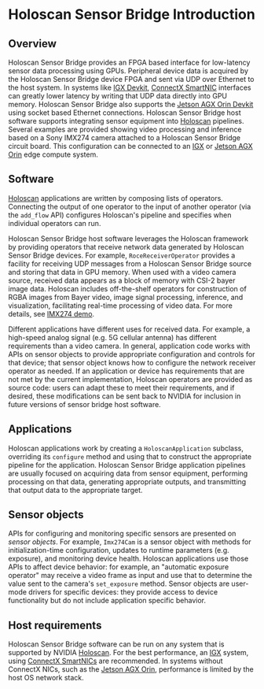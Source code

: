 # Holoscan Sensor Bridge Introduction

## Overview

Holoscan Sensor Bridge provides an FPGA based interface for low-latency sensor data
processing using GPUs. Peripheral device data is acquired by the Holoscan Sensor Bridge
device FPGA and sent via UDP over Ethernet to the host system. In systems like
[IGX Devkit](https://www.nvidia.com/en-us/edge-computing/products/igx),
[ConnectX SmartNIC](https://www.nvidia.com/content/dam/en-zz/Solutions/networking/ethernet-adapters/connectx-7-datasheet-Final.pdf)
interfaces can greatly lower latency by writing that UDP data directly into GPU memory.
Holoscan Sensor Bridge also supports the
[Jetson AGX Orin Devkit](https://developer.nvidia.com/embedded/learn/jetson-agx-orin-devkit-user-guide/index.html)
using socket based Ethernet connections. Holoscan Sensor Bridge host software supports
integrating sensor equipment into
[Holoscan](http://docs.nvidia.com/holoscan/sdk-user-guide) pipelines. Several examples
are provided showing video processing and inference based on a Sony IMX274 camera
attached to a Holoscan Sensor Bridge circuit board. This configuration can be connected
to an [IGX](https://www.nvidia.com/en-us/edge-computing/products/igx) or
[Jetson AGX Orin](https://developer.nvidia.com/embedded/learn/jetson-agx-orin-devkit-user-guide/index.html)
edge compute system.

## Software

[Holoscan](https://docs.nvidia.com/holoscan/sdk-user-guide/holoscan_core.html)
applications are written by composing lists of operators. Connecting the output of one
operator to the input of another operator (via the `add_flow` API) configures Holoscan's
pipeline and specifies when individual operators can run.

Holoscan Sensor Bridge host software leverages the Holoscan framework by providing
operators that receive network data generated by Holoscan Sensor Bridge devices. For
example, `RoceReceiverOperator` provides a facility for receiving UDP messages from a
Holoscan Sensor Bridge source and storing that data in GPU memory. When used with a
video camera source, received data appears as a block of memory with CSI-2 bayer image
data. Holoscan includes off-the-shelf operators for construction of RGBA images from
Bayer video, image signal processing, inference, and visualization, facilitating
real-time processing of video data. For more details, see
[IMX274 demo](applications.md).

Different applications have different uses for received data. For example, a high-speed
analog signal (e.g. 5G cellular antenna) has different requirements than a video camera.
In general, application code works with APIs on sensor objects to provide appropriate
configuration and controls for that device; that sensor object knows how to configure
the network receiver operator as needed. If an application or device has requirements
that are not met by the current implementation, Holoscan operators are provided as
source code: users can adapt these to meet their requirements, and if desired, these
modifications can be sent back to NVIDIA for inclusion in future versions of sensor
bridge host software.

## Applications

Holoscan applications work by creating a `HoloscanApplication` subclass, overriding its
`configure` method and using that to construct the appropriate pipeline for the
application. Holoscan Sensor Bridge application pipelines are usually focused on
acquiring data from sensor equipment, performing processing on that data, generating
appropriate outputs, and transmitting that output data to the appropriate target.

## Sensor objects

APIs for configuring and monitoring specific sensors are presented on _sensor objects_.
For example, `Imx274Cam` is a sensor object with methods for initialization-time
configuration, updates to runtime parameters (e.g. exposure), and monitoring device
health. Holoscan applications use those APIs to affect device behavior: for example, an
"automatic exposure operator" may receive a video frame as input and use that to
determine the value sent to the camera's `set_exposure` method. Sensor objects are
user-mode drivers for specific devices: they provide access to device functionality but
do not include application specific behavior.

## Host requirements

Holoscan Sensor Bridge software can be run on any system that is supported by NVIDIA
[Holoscan](https://docs.nvidia.com/holoscan/sdk-user-guide/holoscan_core.html). For the
best performance, an [IGX](https://www.nvidia.com/en-us/edge-computing/products/igx)
system, using
[ConnectX SmartNICs](https://www.nvidia.com/content/dam/en-zz/Solutions/networking/ethernet-adapters/connectx-7-datasheet-Final.pdf)
are recommended. In systems without ConnectX NICs, such as the
[Jetson AGX Orin](https://developer.nvidia.com/embedded/learn/jetson-agx-orin-devkit-user-guide/index.html),
performance is limited by the host OS network stack.
